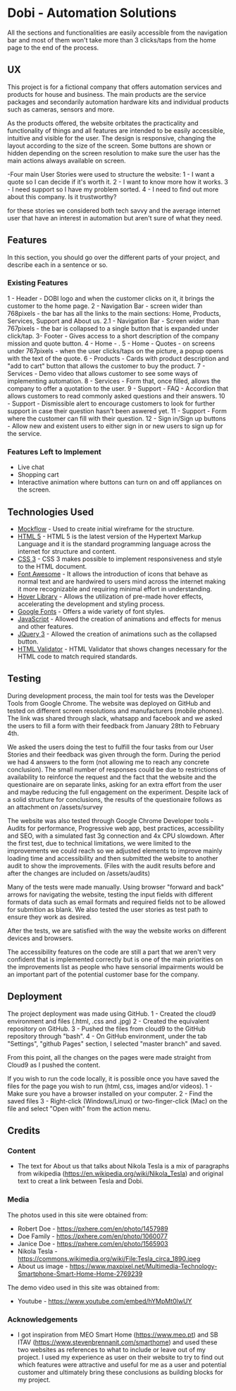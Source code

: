 # Dobi - Automation Solutions

All the sections and functionalities are easily accessible from the navigation bar and most of them won't take more than 3 clicks/taps from the home page to the end of the process. 

## UX

This project is for a fictional company that offers automation services and products for house and business. The main products are the service packages and secondarily automation hardware kits and individual products such as cameras, sensors and more.

As the products offered, the website orbitates the practicality and functionality of things and all features are intended to be easily accessible, intuitive and visible for the user. The design is responsive, changing the layout according to the size of the screen. Some buttons are shown or hidden depending on the screen resolution to make sure the user has the main actions always available on screen.

-Four main User Stories were used to structure the website:
1 - I want a quote so I can decide if it's worth it.
2 - I want to know more how it works.
3 - I need support so I have my problem sorted.
4 - I need to find out more about this company. Is it trustworthy?

for these stories we considered both tech savvy and the average internet user that have an interest in automation but aren't sure of what they need.


## Features

In this section, you should go over the different parts of your project, and describe each in a sentence or so.

 
### Existing Features

1 - Header - DOBI logo and when the customer clicks on it, it brings the customer to the home page.
2 - Navigation Bar - screen wider than 768pixels - the bar has all the links to the main sections: Home, Products, Services, Support and About us. 
2.1 - Navigation  Bar - Screen wider than 767pixels - the bar is collapsed to a single button that is expanded under click/tap.
3- Footer - Gives access to a short description of the company mission and quote button.
4 - Home - .
5 - Home - Quotes - on screens under 767pixels - when the user clicks/taps on the picture, a popup opens with the text of the quote.
6 - Products - Cards with product description and "add to cart" button that allows the customer to buy the product.
7 - Services - Demo video that allows customer to see some ways of implementing automation.
8 - Services - Form that, once filled, allows the company to offer a quotation to the user.
9 - Support - FAQ - Accordion that allows customers to read commonly asked questions and their answers.
10 - Support - Dismissible alert to encourage customers to look for further support in case their question hasn't been aswered yet.
11 - Support - Form where the customer can fill with their question.
12 - Sign in/Sign up buttons - Allow new and existent users to either sign in or new users to sign up for the service.


### Features Left to Implement
- Live chat
- Shopping cart
- Interactive animation where buttons can turn on and off appliances on the screen.


## Technologies Used

- [Mockflow](https://mockflow.com/) - Used to create initial wireframe for the structure.
- [HTML 5](https://en.wikipedia.org/wiki/HTML5) - HTML 5 is the latest version of the Hypertext Markup Language and it is  the standard programming language across the internet for structure and content.
- [CSS 3](https://getbootstrap.com/docs/3.3/) - CSS 3 makes possible to implement responsiveness and style to the HTML document.
- [Font Awesome](https://origin.fontawesome.com/) - It allows the introduction of icons that behave as normal text and are hardwired to users mind across the internet making it more recognizable and requiring minimal effort in understanding.
- [Hover Library](http://ianlunn.github.io/Hover/) - Allows the utilization of pre-made hover effects, accelerating the development and styling process.
- [Google Fonts](https://fonts.google.com/) - Offers a wide variety of font styles.
- [JavaScript](https://developer.mozilla.org/en-US/docs/Web/JavaScript) - Allowed the creation of animations and effects for menus and other features.
- [JQuery 3](https://jquery.com/) - Allowed the creation of animations such as the collapsed button.
- [HTML Validator](https://validator.w3.org) - HTML Validator that shows changes necessary for the HTML code to match required standards.


## Testing

During development process, the main tool for tests was the Developer Tools from Google Chrome. 
The website was deployed on GitHub and tested on different screen resolutions and manufacturers (mobile phones).
The link was shared through slack, whatsapp and facebook and we asked the users to fill a form with their feedback from January 28th to February 4th. 

We asked the users doing the test to fulfill the four tasks from our User Stories and their feedback was given through the form. During the period we had 4 answers to the form (not allowing me to reach any concrete conclusion). The small number of responses could be due to restrictions of availability to reinforce the request and the fact that the website and the questionaire are on separate links, asking for an extra effort from the user and maybe reducing the full engagement on the experiment. Despite lack of a solid structure for conclusions, the results of the questionaire follows as an attachment on /assets/survey

The website was also tested through Google Chrome Developer tools - Audits for performance, Progressive web app, best practices, accessibility and SEO, with a simulated fast 3g connection and 4x CPU slowdown.
After the first test, due to technical limitations, we were limited to the improvements we could reach so we adjusted elements to improve mainly loading time and accessibility and then submitted the website to another audit to show the improvements. (Files with the audit results before and after the changes are included on /assets/audits)

Many of the tests were made manually. Using browser "forward and back" arrows for navigating the website, testing the input fields with different formats of data such as email formats and required fields not to be allowed for submition as blank.
We also tested the user stories as test path to ensure they work as desired.

After the tests, we are satisfied with the way the website works on different devices and browsers.

The accessibility features on the code are still a part that we aren't very confident that is implemented correctly but is one of the main priorities on the improvements list as people who have sensorial impairments would be an important part of the potential customer base for the company. 

## Deployment

The project deployment was made using GitHub. 
1 - Created the cloud9 environment and files (.html, .css and .jpg)
2 - Created the equivalent repository on GitHub. 
3 - Pushed the files from cloud9 to the GitHub repository through "bash".
4 - On GitHub environment, under the tab "Settings", "github Pages" section, I selected "master branch" and saved.

From this point, all the changes on the pages were made straight from Cloud9 as I pushed the content.

If you wish to run the code locally, it is possible once you have saved the files for the page you wish to run (html, css, images and/or videos).
1 - Make sure you have a browser installed on your computer.
2 - Find the saved files
3 - Right-click (Windows/Linux) or two-finger-click (Mac) on the file and select "Open with" from the action menu.


## Credits


### Content
- The text for About us that talks about Nikola Tesla is a mix of paragraphs from wikipedia (https://en.wikipedia.org/wiki/Nikola_Tesla) and original text to creat a link between Tesla and Dobi.


### Media

The photos used in this site were obtained from:

- Robert Doe - https://pxhere.com/en/photo/1457989
- Doe Family - https://pxhere.com/en/photo/1060077
- Janice Doe - https://pxhere.com/en/photo/1565903
- Nikola Tesla - https://commons.wikimedia.org/wiki/File:Tesla_circa_1890.jpeg
- About us image - https://www.maxpixel.net/Multimedia-Technology-Smartphone-Smart-Home-Home-2769239

The demo video used in this site was obtained from:

- Youtube - https://www.youtube.com/embed/hYMpMt0lwUY

### Acknowledgements

- I got inspiration from MEO Smart Home (https://www.meo.pt) and SB ITAV (https://www.stevenbrennanit.com/smarthome) and used these two websites as references to what to include or leave out of my project. I used my experience as user on their website to try to find out which features were attractive and useful for me as a user and potential customer and ultimately bring these conclusions as building blocks for my project.
